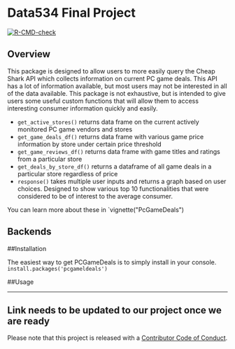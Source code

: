 # Data534 Final Project

<!-- badges: start -->
[![R-CMD-check](https://github.com/DishaDH123/pcgamedeals/workflows/R-CMD-check/badge.svg)](https://github.com/DishaDH123/pcgamedeals/actions)
<!-- badges: end -->

## Overview

This package is designed to allow users to more easily query the Cheap Shark API which collects information on current PC game deals. This API has a lot of information available, but most users may not be interested in all of the data available. This package is not exhaustive, but is intended to give users some useful custom functions that will allow them to access interesting consumer information quickly and easily. 

* `get_active_stores()` returns data frame on the current actively monitored PC game vendors and stores
* `get_game_deals_df()` returns data frame with various game price information by store under certain price threshold
* `get_game_reviews_df()` returns data frame with game titles and ratings from a particular store
* `get_deals_by_store_df()` returns a dataframe of all game deals in a particular store regardless of price
* `response()` takes multiple user inputs and returns a graph based on user choices. Designed to show various top 10 functionalities that were considered to be of interest to the average consumer. 

You can learn more about these in `vignette("PcGameDeals")

## Backends

##Installation 

The easiest way to get PCGameDeals is to simply install in your console. 
`install.packages('pcgameldeals')`

##Usage




---
## Link needs to be updated to our project once we are ready
Please note that this project is released with a [Contributor Code of Conduct](https://dplyr.tidyverse.org/CODE_OF_CONDUCT).
